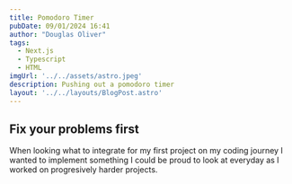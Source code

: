 ```yaml
---
title: Pomodoro Timer
pubDate: 09/01/2024 16:41
author: "Douglas Oliver"
tags:
  - Next.js
  - Typescript
  - HTML
imgUrl: '../../assets/astro.jpeg'
description: Pushing out a pomodoro timer
layout: '../../layouts/BlogPost.astro'
---
```


## Fix your problems first

When looking what to integrate for my first project on my coding journey I wanted to implement something I could be proud to look at everyday as I worked on progresively harder projects. 
